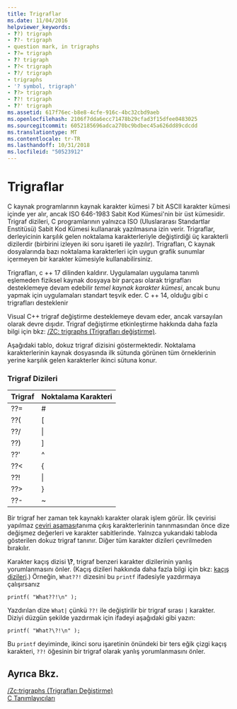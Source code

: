 ```yaml
---
title: Trigraflar
ms.date: 11/04/2016
helpviewer_keywords:
- ??) trigraph
- ??- trigraph
- question mark, in trigraphs
- ??= trigraph
- ?? trigraph
- ??< trigraph
- ??/ trigraph
- trigraphs
- '? symbol, trigraph'
- ??> trigraph
- ??! trigraph
- ??' trigraph
ms.assetid: 617f76ec-b8e8-4cfe-916c-4bc32cbd9aeb
ms.openlocfilehash: 2106f7dda6ecc71478b29cfad3f15dfee0483025
ms.sourcegitcommit: 6052185696adca270bc9bdbec45a626dd89cdcdd
ms.translationtype: MT
ms.contentlocale: tr-TR
ms.lasthandoff: 10/31/2018
ms.locfileid: "50523912"
---
```

# <a name="trigraphs"></a>Trigraflar

C kaynak programlarının kaynak karakter kümesi 7 bit ASCII karakter kümesi içinde yer alır, ancak ISO 646-1983 Sabit Kod Kümesi'nin bir üst kümesidir. Trigraf dizileri, C programlarının yalnızca ISO (Uluslararası Standartlar Enstitüsü) Sabit Kod Kümesi kullanarak yazılmasına izin verir. Trigraflar, derleyicinin karşılık gelen noktalama karakterleriyle değiştirdiği üç karakterli dizilerdir (birbirini izleyen iki soru işareti ile yazılır). Trigrafları, C kaynak dosyalarında bazı noktalama karakterleri için uygun grafik sunumlar içermeyen bir karakter kümesiyle kullanabilirsiniz.

Trigrafları, c ++ 17 dilinden kaldırır. Uygulamaları uygulama tanımlı eşlemeden fiziksel kaynak dosyaya bir parçası olarak trigrafları desteklemeye devam edebilir *temel kaynak karakter kümesi*, ancak bunu yapmak için uygulamaları standart teşvik eder. C ++ 14, olduğu gibi c trigrafları desteklenir

Visual C++ trigraf değiştirme desteklemeye devam eder, ancak varsayılan olarak devre dışıdır. Trigraf değiştirme etkinleştirme hakkında daha fazla bilgi için bkz: [/ZC: trigraphs (Trigrafları değiştirme)](../build/reference/zc-trigraphs-trigraphs-substitution.md).

Aşağıdaki tablo, dokuz trigraf dizisini göstermektedir. Noktalama karakterlerinin kaynak dosyasında ilk sütunda görünen tüm örneklerinin yerine karşılık gelen karakterler ikinci sütuna konur.

### <a name="trigraph-sequences"></a>Trigraf Dizileri

|Trigraf|Noktalama Karakteri|
|--------------|---------------------------|
|??=|#|
|??(|[|
|??/|\|
|??)|]|
|??'|^|
|??\<|{|
|??!|&#124;|
|??>|}|
|??-|~|

Bir trigraf her zaman tek kaynaklı karakter olarak işlem görür. İlk çevirisi yapılmaz [çeviri aşaması](../preprocessor/phases-of-translation.md)tanıma çıkış karakterlerinin tanınmasından önce dize değişmez değerleri ve karakter sabitlerinde. Yalnızca yukarıdaki tabloda gösterilen dokuz trigraf tanınır. Diğer tüm karakter dizileri çevrilmeden bırakılır.

Karakter kaçış dizisi  **\\?**, trigraf benzeri karakter dizilerinin yanlış yorumlanmasını önler. (Kaçış dizileri hakkında daha fazla bilgi için bkz: [kaçış dizileri](../c-language/escape-sequences.md).) Örneğin, `What??!` dizesini bu `printf` ifadesiyle yazdırmaya çalışırsanız

```
printf( "What??!\n" );
```

Yazdırılan dize `What|` çünkü `??!` ile değiştirilir bir trigraf sırası `|` karakter. Diziyi düzgün şekilde yazdırmak için ifadeyi aşağıdaki gibi yazın:

```
printf( "What?\?!\n" );
```

Bu `printf` deyiminde, ikinci soru işaretinin önündeki bir ters eğik çizgi kaçış karakteri, `??!` öğesinin bir trigraf olarak yanlış yorumlanmasını önler.

## <a name="see-also"></a>Ayrıca Bkz.

[/Zc:trigraphs (Trigrafları Değiştirme)](../build/reference/zc-trigraphs-trigraphs-substitution.md)<br/>
[C Tanımlayıcıları](../c-language/c-identifiers.md)